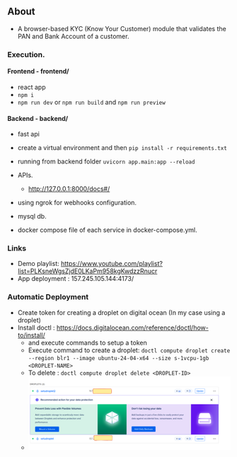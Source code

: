 ## About
- A browser-based KYC (Know Your Customer) module that validates the PAN and Bank Account of a customer.

### Execution.

#### Frontend - frontend/
- react app
- ```npm i```
- ```npm run dev``` or ```npm run build``` and ```npm run preview```

#### Backend - backend/
- fast api
- create a virtual environment and then ```pip install -r requirements.txt```
- running from backend folder ```uvicorn app.main:app --reload```
- APIs.
  - http://127.0.0.1:8000/docs#/

- using ngrok for webhooks configuration.
- mysql db.
- docker compose file of each service in docker-compose.yml.

### Links
- Demo playlist: https://www.youtube.com/playlist?list=PLKsneWgsZjdE0LKaPm958kgKwdzzRnucr
- App deployment : 157.245.105.144:4173/


### Automatic Deployment
- Create token for creating a droplet on digital ocean (In my case using a droplet)
- Install doctl : https://docs.digitalocean.com/reference/doctl/how-to/install/
  - and execute commands to setup a token
  - Execute command to create a droplet: ```doctl compute droplet create --region blr1 --image ubuntu-24-04-x64 --size s-1vcpu-1gb <DROPLET-NAME>```
  - To delete : ```doctl compute droplet delete <DROPLET-ID>```
  - ![droplet.png](./droplet.png)